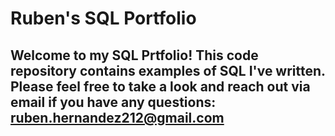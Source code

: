 # Ruben's SQL Portfolio 

## Welcome to my SQL Prtfolio! This code repository contains examples of SQL I've written. Please feel free to take a look and reach out via email if you have any questions: ruben.hernandez212@gmail.com
